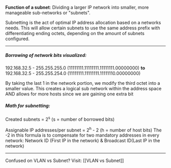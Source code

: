 **Function of a subnet**: Dividing a larger IP network into smaller, more manageable sub-networks or "subnets".

Subnetting is the act of optimal IP address allocation based on a networks needs. This will allow certain subnets to use the same address prefix with differentiating ending octets, depending on the amount of subnets configured.
***

##### Borrowing of network bits visualized:
192.168.32.5 - 255.255.255.0 (11111111.11111111.11111111.00000000)
**to**
192.168.32.5 - 255.255.254.0 (11111111.11111111.11111110.00000000)

By taking the last 1 in the network portion, we modify the third octet into a smaller value. This creates a logical sub network within the address space AND allows for more hosts since we are gaining one extra bit

##### Math for subnetting:
Created subnets = 2<sup>s</sup>  (s = number of borrowed bits)

Assignable IP addresses/per subnet = 2<sup>h</sup> - 2 (h = number of host bits)
The -2 in this formula is to compensate for two mandatory addresses in every network: Network ID (First IP in the network) & Broadcast ID(Last IP in the network)

***
Confused on VLAN vs Subnet? Visit: [[VLAN vs Subnet]]
